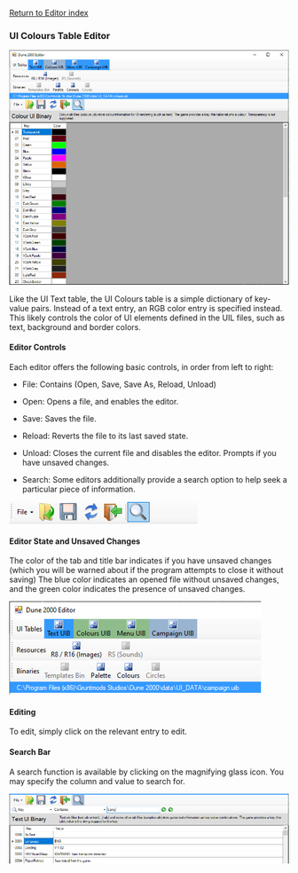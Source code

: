 
[Return to Editor index](../editor.md)

### UI Colours Table Editor

![Image](img/uibColours.PNG)

Like the UI Text table, the UI Colours table is a simple dictionary of key-value pairs.
Instead of a text entry, an RGB color entry is specified instead. This likely controls the color of UI elements defined in the UIL files, such as text, background and border colors.

#### Editor Controls

Each editor offers the following basic controls, in order from left to right:

 - File: Contains (Open, Save, Save As, Reload, Unload)

 - Open: Opens a file, and enables the editor.

 - Save: Saves the file.

 - Reload: Reverts the file to its last saved state.

 - Unload: Closes the current file and disables the editor. Prompts if you have unsaved changes.

 - Search: Some editors additionally provide a search option to help seek a particular piece of information.

![Image](img/editorControls.PNG)

#### Editor State and Unsaved Changes

The color of the tab and title bar indicates if you have unsaved changes (which you will be warned about if the program attempts to close it without saving)
The blue color indicates an opened file without unsaved changes, and the green color indicates the presence of unsaved changes.

![Image](img/editorStates.PNG)

#### Editing

To edit, simply click on the relevant entry to edit.

#### Search Bar

A search function is available by clicking on the magnifying glass icon.
You may specify the column and value to search for.

![Image](img/uib_searchBar.PNG)




